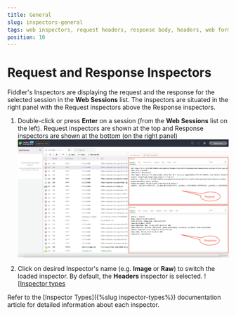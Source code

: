 ```yaml
---
title: General
slug: inspectors-general
tags: web inspectors, request headers, response body, headers, web forms, cookies, HTTP requests, HTTP response
position: 10
---
```


# Request and Response Inspectors

Fiddler's Inspectors are displaying the request and the response for the selected session in the __Web Sessions__ list. The inspectors are situated in the right panel with the Request inspectors above the Response inspectors.

1. Double-click or press __Enter__ on a session (from the __Web Sessions__ list on the left). Request inspectors are shown at the top and Response inspectors are shown at the bottom (on the right panel)
![Inspectors for Traffic Monitoring](../../../images/livetraffic/inspectors/inspectors-all.png)

2. Click on desired Inspector's name (e.g. __Image__ or __Raw__) to switch the loaded inspector. By default, the __Headers__ inspector is selected.
![[Inspector types](../../../images/livetraffic/inspectors/inspectors-all-types.png)

Refer to the [Inspector Types]({%slug inspector-types%}) documentation article for detailed information about each inspector.
